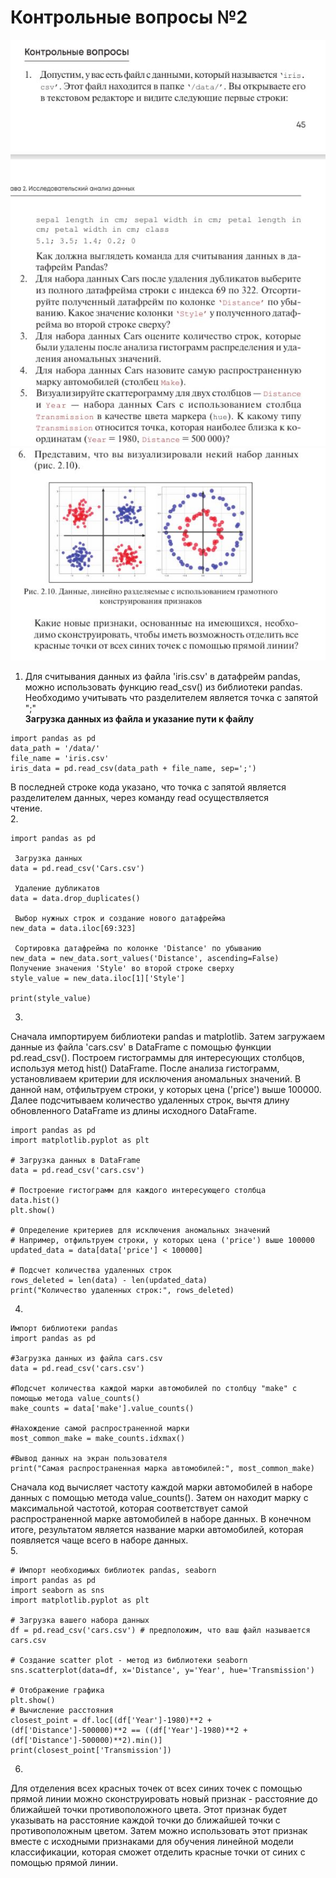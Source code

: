 # Контрольные вопросы №2
![alt text](img/kt2.JPG)  
![alt text](img/kt2_1.JPG)  
1. Для считывания данных из файла 'iris.csv' в датафрейм pandas, можно использовать функцию read_csv() из библиотеки pandas. Необходимо учитывать что разделителем является точка с запятой ";"  
 **Загрузка данных из файла и указание пути к файлу**
```
import pandas as pd
data_path = '/data/' 
file_name = 'iris.csv'
iris_data = pd.read_csv(data_path + file_name, sep=';')
```
В последней строке кода указано, что точка с запятой является разделителем данных, через команду read осуществляется  
чтение.  
2.  
```
import pandas as pd

 Загрузка данных
data = pd.read_csv('Cars.csv')

 Удаление дубликатов
data = data.drop_duplicates()

 Выбор нужных строк и создание нового датафрейма
new_data = data.iloc[69:323]

 Сортировка датафрейма по колонке 'Distance' по убыванию
new_data = new_data.sort_values('Distance', ascending=False)
Получение значения 'Style' во второй строке сверху
style_value = new_data.iloc[1]['Style']

print(style_value)
```
3. 
Сначала импортируем библиотеки pandas и matplotlib. Затем загружаем данные из файла 'cars.csv' в DataFrame с помощью функции pd.read_csv(). Построем гистограммы для интересующих столбцов, используя метод hist() DataFrame. После анализа гистограмм, установливаем критерии для исключения аномальных значений. В данной нам, отфильтруем строки, у которых цена ('price') выше 100000. Далее подсчитываем количество удаленных строк, вычтя длину обновленного DataFrame из длины исходного DataFrame.
```
import pandas as pd
import matplotlib.pyplot as plt

# Загрузка данных в DataFrame
data = pd.read_csv('cars.csv')

# Построение гистограмм для каждого интересующего столбца
data.hist()
plt.show()

# Определение критериев для исключения аномальных значений
# Например, отфильтруем строки, у которых цена ('price') выше 100000
updated_data = data[data['price'] < 100000]

# Подсчет количества удаленных строк
rows_deleted = len(data) - len(updated_data)
print("Количество удаленных строк:", rows_deleted)
```

4.
```
Импорт библиотеки pandas
import pandas as pd

#Загрузка данных из файла cars.csv
data = pd.read_csv('cars.csv')

#Подсчет количества каждой марки автомобилей по столбцу "make" с помощью метода value_counts()
make_counts = data['make'].value_counts()

#Нахождение самой распространенной марки
most_common_make = make_counts.idxmax()

#Вывод данных на экран пользователя
print("Самая распространенная марка автомобилей:", most_common_make)
```
Сначала код вычисляет частоту каждой марки автомобилей в наборе данных с помощью метода value_counts(). Затем он находит марку с максимальной частотой, которая соответствует самой распространенной марке автомобилей в наборе данных. В конечном итоге, результатом является название марки автомобилей, которая появляется чаще всего в наборе данных.  
5.
```
# Импорт необходимых библиотек pandas, seaborn
import pandas as pd
import seaborn as sns
import matplotlib.pyplot as plt

# Загрузка вашего набора данных
df = pd.read_csv('cars.csv') # предположим, что ваш файл называется cars.csv

# Создание scatter plot - метод из библиотеки seaborn
sns.scatterplot(data=df, x='Distance', y='Year', hue='Transmission')

# Отображение графика
plt.show()
# Вычисление расстояния
closest_point = df.loc[(df['Year']-1980)**2 + (df['Distance']-500000)**2 == ((df['Year']-1980)**2 + (df['Distance']-500000)**2).min()]
print(closest_point['Transmission'])
```
6.
Для отделения всех красных точек от всех синих точек с помощью прямой линии можно сконструировать новый признак - расстояние до ближайшей точки противоположного цвета. Этот признак будет указывать на расстояние каждой точки до ближайшей точки с противоположным цветом. Затем можно использовать этот признак вместе с исходными признаками для обучения линейной модели классификации, которая сможет отделить красные точки от синих с помощью прямой линии.
